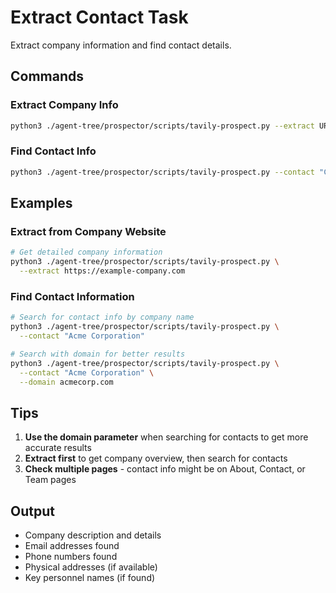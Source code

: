 # Extract Contact Task

Extract company information and find contact details.

## Commands

### Extract Company Info
```bash
python3 ./agent-tree/prospector/scripts/tavily-prospect.py --extract URL
```

### Find Contact Info
```bash
python3 ./agent-tree/prospector/scripts/tavily-prospect.py --contact "COMPANY_NAME" [--domain DOMAIN]
```

## Examples

### Extract from Company Website
```bash
# Get detailed company information
python3 ./agent-tree/prospector/scripts/tavily-prospect.py \
  --extract https://example-company.com
```

### Find Contact Information
```bash
# Search for contact info by company name
python3 ./agent-tree/prospector/scripts/tavily-prospect.py \
  --contact "Acme Corporation"

# Search with domain for better results
python3 ./agent-tree/prospector/scripts/tavily-prospect.py \
  --contact "Acme Corporation" \
  --domain acmecorp.com
```

## Tips

1. **Use the domain parameter** when searching for contacts to get more accurate results
2. **Extract first** to get company overview, then search for contacts
3. **Check multiple pages** - contact info might be on About, Contact, or Team pages

## Output

- Company description and details
- Email addresses found
- Phone numbers found
- Physical addresses (if available)
- Key personnel names (if found)